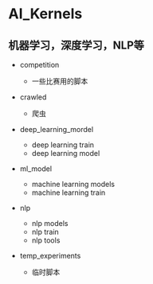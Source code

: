 # AI_Kernels
## 机器学习，深度学习，NLP等
- competition
    - 一些比赛用的脚本
- crawled
    - 爬虫
- deep_learning_mordel
    - deep learning train
    - deep learning model
- ml_model  
    - machine learning models
    - machine learning train
- nlp
    - nlp models
    - nlp train
    - nlp tools

- temp_experiments
    - 临时脚本
     